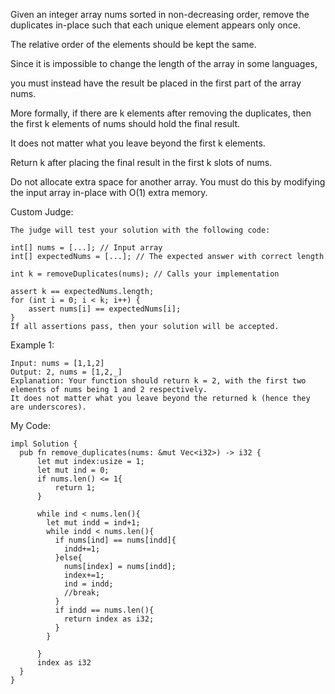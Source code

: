 Given an integer array nums sorted in non-decreasing order, remove the duplicates in-place such that each unique element appears only once. 

The relative order of the elements should be kept the same.

Since it is impossible to change the length of the array in some languages, 

you must instead have the result be placed in the first part of the array nums. 

More formally, if there are k elements after removing the duplicates, then the first k elements of nums should hold the final result. 

It does not matter what you leave beyond the first k elements.

Return k after placing the final result in the first k slots of nums.

Do not allocate extra space for another array. You must do this by modifying the input array in-place with O(1) extra memory.

Custom Judge:
```
The judge will test your solution with the following code:

int[] nums = [...]; // Input array
int[] expectedNums = [...]; // The expected answer with correct length

int k = removeDuplicates(nums); // Calls your implementation

assert k == expectedNums.length;
for (int i = 0; i < k; i++) {
    assert nums[i] == expectedNums[i];
}
If all assertions pass, then your solution will be accepted.
```

Example 1:
```
Input: nums = [1,1,2]
Output: 2, nums = [1,2,_]
Explanation: Your function should return k = 2, with the first two elements of nums being 1 and 2 respectively.
It does not matter what you leave beyond the returned k (hence they are underscores).
```

My Code:
```
impl Solution {
  pub fn remove_duplicates(nums: &mut Vec<i32>) -> i32 {
      let mut index:usize = 1;
      let mut ind = 0;
      if nums.len() <= 1{
          return 1;
      }
      
      while ind < nums.len(){
        let mut indd = ind+1;
        while indd < nums.len(){
          if nums[ind] == nums[indd]{
            indd+=1;
          }else{
            nums[index] = nums[indd];
            index+=1;
            ind = indd;
            //break;
          }
          if indd == nums.len(){
            return index as i32;
          }
        }
            
      }
      index as i32
  }
}
```
